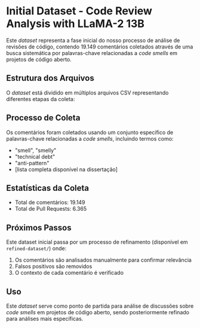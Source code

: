 # Initial Dataset - Code Review Analysis with LLaMA-2 13B

Este _dataset_ representa a fase inicial do nosso processo de análise de revisões de código, contendo 19.149 comentários coletados através de uma busca sistemática por palavras-chave relacionadas a _code smells_ em projetos de código aberto.

## Estrutura dos Arquivos

O _dataset_ está dividido em múltiplos arquivos CSV representando diferentes etapas da coleta:


## Processo de Coleta

Os comentários foram coletados usando um conjunto específico de palavras-chave relacionadas a _code smells_, incluindo termos como:
- "smell", "smelly"
- "technical debt"
- "anti-pattern"
- [lista completa disponível na dissertação]

## Estatísticas da Coleta

- Total de comentários: 19.149
- Total de Pull Requests: 6.365

## Próximos Passos

Este dataset inicial passa por um processo de refinamento (disponível em `refined-dataset/`) onde:
1. Os comentários são analisados manualmente para confirmar relevância
2. Falsos positivos são removidos
3. O contexto de cada comentário é verificado

## Uso

Este _dataset_ serve como ponto de partida para análise de discussões sobre _code smells_ em projetos de código aberto, sendo posteriormente refinado para análises mais específicas.
